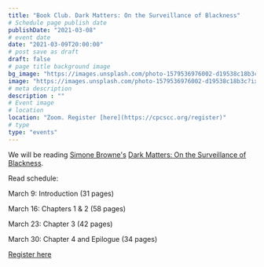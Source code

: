 ```yaml
---
title: "Book Club. Dark Matters: On the Surveillance of Blackness" 
# Schedule page publish date
publishDate: "2021-03-08"
# event date
date: "2021-03-09T20:00:00"
# post save as draft
draft: false
# page title background image
bg_image: "https://images.unsplash.com/photo-1579536976002-d19538c18b3c?ixid=MXwxMjA3fDB8MHxzZWFyY2h8MTN8fGJvb2slMjBjbHVifGVufDB8fDB8&ixlib=rb-1.2.1&auto=format&fit=crop&w=900&q=60"
image: "https://images.unsplash.com/photo-1579536976002-d19538c18b3c?ixid=MXwxMjA3fDB8MHxzZWFyY2h8MTN8fGJvb2slMjBjbHVifGVufDB8fDB8&ixlib=rb-1.2.1&auto=format&fit=crop&w=900&q=60"
# meta description
description : ""
# Event image
# location
location: "Zoom. Register [here](https://cpcscc.org/register)"
# type
type: "events"
---
```

We will be reading [Simone Browne's](https://liberalarts.utexas.edu/aads/faculty/sb28889) [Dark Matters: On the Surveillance of Blackness](https://bookshop.org/books/dark-matters-on-the-surveillance-of-blackness/9780822359388).

Read schedule:

March 9: Introduction (31 pages)

March 16: Chapters 1 & 2 (58 pages)

March 23: Chapter 3 (42 pages)

March 30: Chapter 4 and Epilogue (34 pages)

[Register here](https://cpcscc.org/register)
